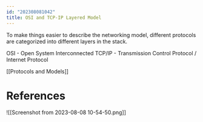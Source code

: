 ```yaml
---
id: "202308081042"
title: OSI and TCP-IP Layered Model
---
```


To make things easier to describe the networking model, different protocols are categorized into different layers in the stack.

OSI - Open System Interconnected
TCP/IP - Transmission Control Protocol / Internet Protocol

[[Protocols and Models]]

# References

![[Screenshot from 2023-08-08 10-54-50.png]]
